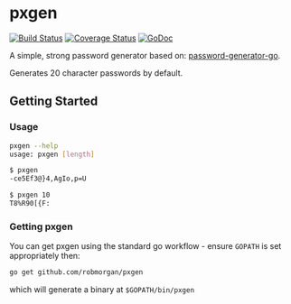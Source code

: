 # pxgen

[![Build Status](https://travis-ci.org/robmorgan/pxgen.svg?branch=master)](https://travis-ci.org/robmorgan/pxgen)
[![Coverage Status](https://coveralls.io/repos/robmorgan/pxgen/badge.png)](https://coveralls.io/r/robmorgan/pxgen)
[![GoDoc](https://godoc.org/github.com/robmorgan/pxgen?status.png)](https://godoc.org/github.com/robmorgan/pxgen)

A simple, strong password generator based on: [password-generator-go](https://github.com/cmiceli/password-generator-go).

Generates 20 character passwords by default.

## Getting Started

### Usage

```bash
pxgen --help
usage: pxgen [length]

$ pxgen
-ce5Ef3@}4,AgIo,p=U

$ pxgen 10
T8%R90[{F:
```

### Getting pxgen

You can get pxgen using the standard go workflow - ensure `GOPATH` is set appropriately then:

```sh
go get github.com/robmorgan/pxgen
```

which will generate a binary at `$GOPATH/bin/pxgen`
